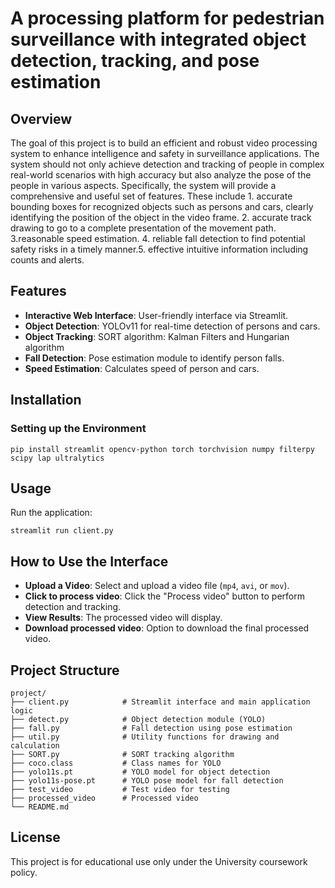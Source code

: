 
# A processing platform for pedestrian surveillance with integrated object detection, tracking, and pose estimation

## Overview
The goal of this project is to build an efficient and robust video processing system to enhance intelligence and safety in surveillance applications. The system should not only achieve detection and tracking of people in complex real-world scenarios with high accuracy but also analyze the pose of the people in various aspects. Specifically, the system will provide a comprehensive and useful set of features. These include 1. accurate bounding boxes for recognized objects such as persons and cars, clearly identifying the position of the object in the video frame. 2. accurate track drawing to go to a complete presentation of the movement path. 3.reasonable speed estimation. 4. reliable fall detection to find potential safety risks in a timely manner.5. effective intuitive information including counts and alerts.


## Features

* **Interactive Web Interface**: User-friendly interface via Streamlit.
* **Object Detection**: YOLOv11 for real-time detection of persons and cars.
* **Object Tracking**: SORT algorithm: Kalman Filters and Hungarian algorithm
* **Fall Detection**: Pose estimation module to identify person falls.
* **Speed Estimation**: Calculates speed of person and cars.


## Installation


### Setting up the Environment

```
pip install streamlit opencv-python torch torchvision numpy filterpy scipy lap ultralytics
```

## Usage

Run the application:

```
streamlit run client.py
```

## How to Use the Interface

* **Upload a Video**: Select and upload a video file (`mp4`, `avi`, or `mov`).
* **Click to process video**: Click the "Process video" button to perform detection and tracking.
* **View Results**: The processed video will display.
* **Download processed video**: Option to download the final processed video.

## Project Structure

```
project/
├── client.py            # Streamlit interface and main application logic
├── detect.py            # Object detection module (YOLO)
├── fall.py              # Fall detection using pose estimation
├── util.py              # Utility functions for drawing and calculation
├── SORT.py              # SORT tracking algorithm
├── coco.class           # Class names for YOLO
├── yolo11s.pt           # YOLO model for object detection
├── yolo11s-pose.pt      # YOLO pose model for fall detection
├── test_video           # Test video for testing
├── processed_video      # Processed video
└── README.md
```

## License
This project is for educational use only under the University coursework policy.
